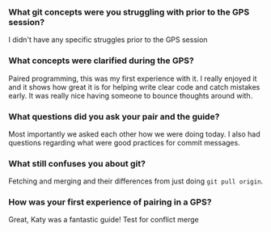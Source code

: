 ### What git concepts were you struggling with prior to the GPS session?

I didn't have any specific struggles prior to the GPS session

### What concepts were clarified during the GPS?

Paired programming, this was my first experience with it.  I really enjoyed it and it shows how great it is for helping write clear code and catch mistakes early.  It was really nice having someone to bounce thoughts around with.

### What questions did you ask your pair and the guide?

Most importantly we asked each other how we were doing today.  I also had questions regarding what were good practices for commit messages.

### What still confuses you about git?

Fetching and merging and their differences from just doing `git pull origin`.

### How was your first experience of pairing in a GPS?

Great, Katy was a fantastic guide! Test for conflict merge